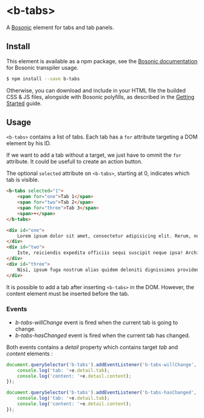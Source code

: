 # &lt;b-tabs&gt;

A [Bosonic](http://bosonic.github.io) element for tabs and tab panels.

## Install

This element is available as a npm package, see the [Bosonic documentation](http://bosonic.github.io/documentation.html) for Bosonic transpiler usage.

```sh
$ npm install --save b-tabs
```

Otherwise, you can download and include in your HTML file the builded CSS & JS files, alongside with Bosonic polyfills, as described in the [Getting Started](http://bosonic.github.io/getting-started.html) guide.

## Usage

```<b-tabs>``` contains a list of tabs. Each tab has a ```for``` attribute targeting a DOM element by his ID.

If we want to add a tab without a target, we just have to ommit the ```for``` attribute. It could be usefull to create an action button.

The optional ```selected``` attribute on ```<b-tabs>```, starting at 0, indicates which tab is visible.

```html
<b-tabs selected="1">
    <span for="one">Tab 1</span>
    <span for="two">Tab 2</span>
    <span for="three">Tab 3</span>
    <span>+</span>
</b-tabs>

<div id="one">
    Lorem ipsum dolor sit amet, consectetur adipisicing elit. Rerum, nobis, beatae facere voluptates esse cupiditate sit laboriosam veniam quis facilis laborum distinctio nam ex incidunt architecto molestias eligendi optio? Sunt?
</div>
<div id="two">
    Iste, reiciendis expedita officiis sequi suscipit neque ipsa! Architecto, repellendus, quam totam aliquid voluptates consequatur alias aspernatur temporibus amet dicta a modi optio nesciunt. Dicta, voluptatum in veniam consectetur vero.
</div>
<div id="three">
    Nisi, ipsum fuga nostrum alias quidem deleniti dignissimos provident veniam culpa optio! Soluta, consequatur, minus corporis dolor repellat non at aperiam error nesciunt reiciendis! Omnis vitae itaque quas nostrum molestiae.
</div>
```

It is possible to add a tab after inserting ```<b-tabs>``` in the DOM. However, the content element must be inserted before the tab.

### Events

 * _b-tabs-willChange_ event is fired when the current tab is going to change.
 * _b-tabs-hasChanged_ event is fired when the current tab has changed.
  
Both events contains a _detail_ property which contains target _tab_ and _content_ elements :

```js
document.querySelector('b-tabs').addEventListener('b-tabs-willChange', function(e) {
    console.log('tab: '+e.detail.tab);
    console.log('content: '+e.detail.content);
});

document.querySelector('b-tabs').addEventListener('b-tabs-hasChanged', function(e) {
    console.log('tab: '+e.detail.tab);
    console.log('content: '+e.detail.content);
});
```
